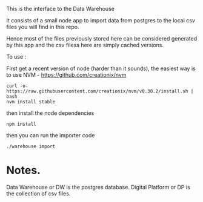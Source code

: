 
This is the interface to the Data Warehouse

It consists of a small node app to import data from postgres to the local csv files you will find in this repo.

Hence most of the files previously stored here can be considered generated by this app and the csv filesa here are simply cached versions.

To use :

First get a recent version of node (harder than it sounds), the easiest way is to use NVM - https://github.com/creationix/nvm

	curl -o- https://raw.githubusercontent.com/creationix/nvm/v0.30.2/install.sh | bash
	nvm install stable

then install the node dependencies

	npm install

then you can run the importer code

	./warehouse import


Notes.
======

Data Warehouse or DW is the postgres database.
Digital Platform or DP is the collection of csv files.
